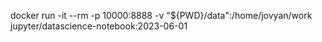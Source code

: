 docker run -it --rm -p 10000:8888 -v "${PWD}/data":/home/jovyan/work jupyter/datascience-notebook:2023-06-01
